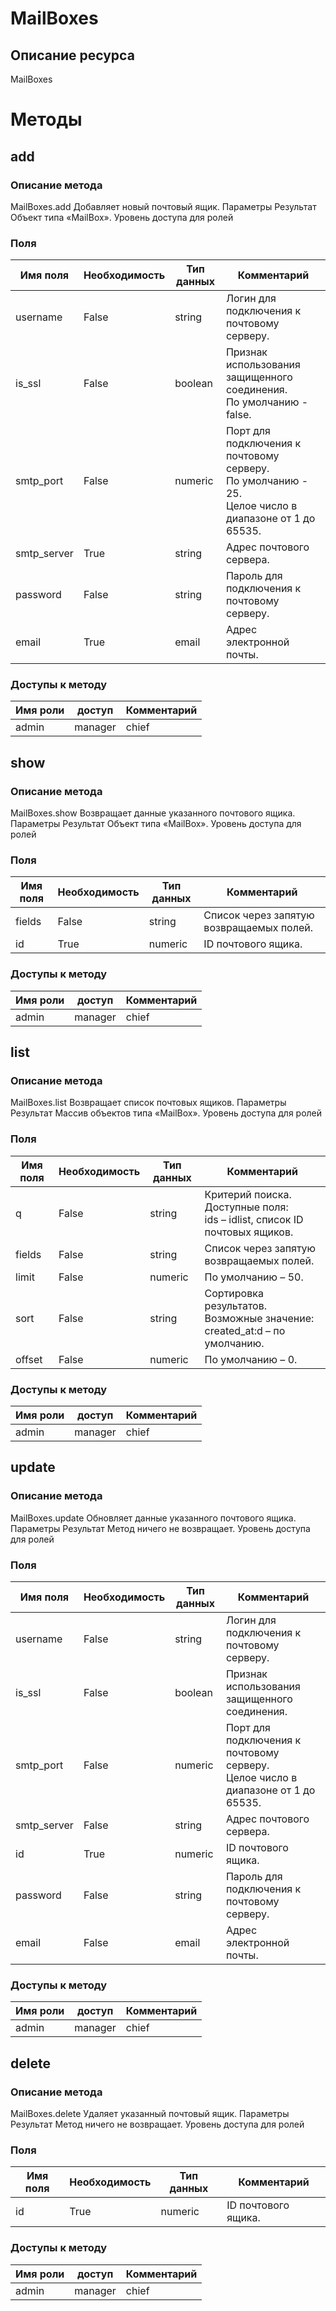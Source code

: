 
# MailBoxes

## Описание ресурса
MailBoxes

# Методы

## add

### Описание метода
MailBoxes.add
Добавляет новый почтовый ящик.
Параметры
Результат
Объект типа «MailBox».
Уровень доступа для ролей


### Поля

| Имя поля | Необходимость | Тип данных | Комментарий |
|---|---|---|---|
|username|False|string|Логин для подключения к почтовому серверу.<br/>|
|is_ssl|False|boolean|Признак использования защищенного соединения.<br/>По умолчанию - false.<br/>|
|smtp_port|False|numeric|Порт для подключения к почтовому серверу.<br/>По умолчанию - 25.<br/>Целое число в диапазоне от 1 до 65535.<br/>|
|smtp_server|True|string|Адрес почтового сервера.<br/>|
|password|False|string|Пароль для подключения к почтовому серверу.<br/>|
|email|True|email|Адрес электронной почты.<br/>|

### Доступы к методу

| Имя роли | доступ | Комментарий |
|---|---|---|
|admin|manager|chief|chief_partner|operator|admin_partner
## show

### Описание метода
MailBoxes.show
Возвращает данные указанного почтового ящика.
Параметры
Результат
Объект типа «MailBox».
Уровень доступа для ролей


### Поля

| Имя поля | Необходимость | Тип данных | Комментарий |
|---|---|---|---|
|fields|False|string|Список через запятую возвращаемых полей.<br/>|
|id|True|numeric|ID почтового ящика.<br/>|

### Доступы к методу

| Имя роли | доступ | Комментарий |
|---|---|---|
|admin|manager|chief|chief_partner|operator|admin_partner
## list

### Описание метода
MailBoxes.list
Возвращает список почтовых ящиков.
Параметры
Результат
Массив объектов типа «MailBox».
Уровень доступа для ролей


### Поля

| Имя поля | Необходимость | Тип данных | Комментарий |
|---|---|---|---|
|q|False|string|Критерий поиска.<br/>Доступные поля:<br/>ids – idlist, список ID почтовых ящиков.<br/>|
|fields|False|string|Список через запятую возвращаемых полей.<br/>|
|limit|False|numeric|По умолчанию – 50.<br/>|
|sort|False|string|Сортировка результатов.<br/>Возможные значение:<br/>created_at:d – по умолчанию.<br/>|
|offset|False|numeric|По умолчанию – 0.<br/>|

### Доступы к методу

| Имя роли | доступ | Комментарий |
|---|---|---|
|admin|manager|chief|chief_partner|operator|admin_partner
## update

### Описание метода
MailBoxes.update
Обновляет данные указанного почтового ящика.
Параметры
Результат
Метод ничего не возвращает.
Уровень доступа для ролей


### Поля

| Имя поля | Необходимость | Тип данных | Комментарий |
|---|---|---|---|
|username|False|string|Логин для подключения к почтовому серверу.<br/>|
|is_ssl|False|boolean|Признак использования защищенного соединения.<br/>|
|smtp_port|False|numeric|Порт для подключения к почтовому серверу.<br/>Целое число в диапазоне от 1 до 65535.<br/>|
|smtp_server|False|string|Адрес почтового сервера.<br/>|
|id|True|numeric|ID почтового ящика.<br/>|
|password|False|string|Пароль для подключения к почтовому серверу.<br/>|
|email|False|email|Адрес электронной почты.<br/>|

### Доступы к методу

| Имя роли | доступ | Комментарий |
|---|---|---|
|admin|manager|chief|chief_partner|operator|admin_partner
## delete

### Описание метода
MailBoxes.delete
Удаляет указанный почтовый ящик.
Параметры
Результат
Метод ничего не возвращает.
Уровень доступа для ролей


### Поля

| Имя поля | Необходимость | Тип данных | Комментарий |
|---|---|---|---|
|id|True|numeric|ID почтового ящика.<br/>|

### Доступы к методу

| Имя роли | доступ | Комментарий |
|---|---|---|
|admin|manager|chief|chief_partner|operator|admin_partner
